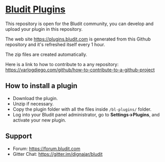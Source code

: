 [Bludit Plugins](https://plugins.bludit.com)
================================
This repository is open for the Bludit community, you can develop and upload your plugin in this repository.

The web site https://plugins.bludit.com is generated from this Github repository and it's refreshed itself every 1 hour.

The zip files are created automatically.

Here is a link to how to contribute to a any repository: https://varlogdiego.com/github/how-to-contribute-to-a-github-project

## How to install a plugin
- Download the plugin.
- Unzip if necessary.
- Copy the plugin folder with all the files inside `/bl-plugins/` folder.
- Log into your Bludit panel administrator, go to **Settings->Plugins**, and activate your new plugin.

## Support
- Forum: https://forum.bludit.com
- Gitter Chat: https://gitter.im/dignajar/bludit
